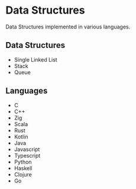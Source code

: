 # Data Structures

Data Structures implemented in various languages.

## Data Structures

* Single Linked List
* Stack
* Queue

## Languages

* C
* C++
* Zig
* Scala
* Rust
* Kotlin
* Java
* Javascript
* Typescript
* Python
* Haskell
* Clojure
* Go